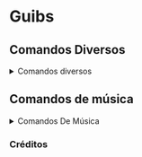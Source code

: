 # Guibs
## Comandos Diversos

<details>

<summary>Comandos diversos</summary>

<br>

`userinfo`, `avatar`, `shards`, `botinfo`, `clear`, `fake`, `say`

</details>

## Comandos de música 

<details>
  
 <summary>Comandos De Música</summary>
 
 <br>
 `play`, `stop`, `pause`, `skip`, `playlist`, `loop`, `np`
 
 </details>
 
 ### Créditos
